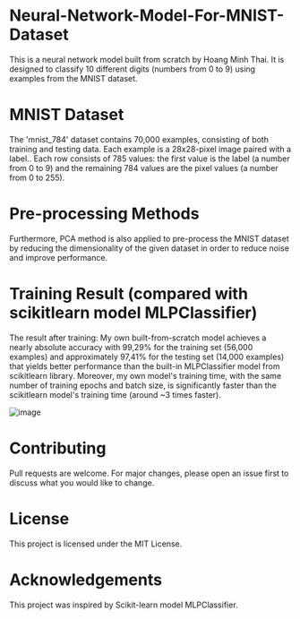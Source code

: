 # Neural-Network-Model-For-MNIST-Dataset
This is a neural network model built from scratch by Hoang Minh Thai. It is designed to classify 10 different digits (numbers from 0 to 9) using examples from the MNIST dataset.

# MNIST Dataset
The 'mnist_784' dataset contains 70,000 examples, consisting of both training and testing data. Each example is a 28x28-pixel image paired with a label.. Each row consists of 785 values: the first value is the label (a number from 0 to 9) and the remaining 784 values are the pixel values (a number from 0 to 255).

# Pre-processing Methods
Furthermore, PCA method is also applied to pre-process the MNIST dataset by reducing the dimensionality of the given dataset in order to reduce noise and improve performance.

# Training Result (compared with scikitlearn model MLPClassifier)
The result after training: My own built-from-scratch model achieves a nearly absolute accuracy with 99,29% for the training set (56,000 examples) and approximately 97,41% for the testing set (14,000 examples) that yields better performance than the built-in MLPClassifier model from scikitlearn library. Moreover, my own model's training time, with the same number of training epochs and batch size, is significantly faster than the scikitlearn model's training time (around ~3 times faster).  

![image](https://github.com/meanthai/Neural-Network-Model-For-MNIST-Dataset/assets/147926426/0e214f1f-af85-4e57-9928-1aadec31c9fd)

# Contributing
Pull requests are welcome. For major changes, please open an issue first to discuss what you would like to change.

# License
This project is licensed under the MIT License.

# Acknowledgements
This project was inspired by Scikit-learn model MLPClassifier.

